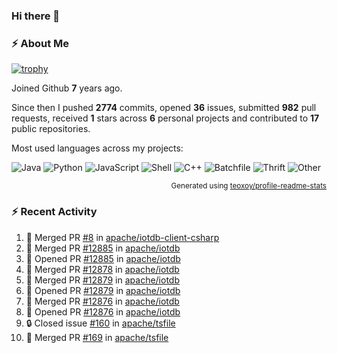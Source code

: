 ### Hi there 👋

### :zap: About Me

[![trophy](https://github-profile-trophy.vercel.app/?username=HTHou&theme=onedark)](https://github.com/ryo-ma/github-profile-trophy)
   
Joined Github **7** years ago.

Since then I pushed **2774** commits, opened **36** issues, submitted **982** pull requests, received **1** stars across **6** personal projects and contributed to **17** public repositories.

Most used languages across my projects:

![Java](https://img.shields.io/static/v1?style=flat-square&label=%E2%A0%80&color=555&labelColor=%23b07219&message=Java%EF%B8%B196.4%25)
![Python](https://img.shields.io/static/v1?style=flat-square&label=%E2%A0%80&color=555&labelColor=%233572A5&message=Python%EF%B8%B10.8%25)
![JavaScript](https://img.shields.io/static/v1?style=flat-square&label=%E2%A0%80&color=555&labelColor=%23f1e05a&message=JavaScript%EF%B8%B10.6%25)
![Shell](https://img.shields.io/static/v1?style=flat-square&label=%E2%A0%80&color=555&labelColor=%2389e051&message=Shell%EF%B8%B10.4%25)
![C++](https://img.shields.io/static/v1?style=flat-square&label=%E2%A0%80&color=555&labelColor=%23f34b7d&message=C%2B%2B%EF%B8%B10.4%25)
![Batchfile](https://img.shields.io/static/v1?style=flat-square&label=%E2%A0%80&color=555&labelColor=%23C1F12E&message=Batchfile%EF%B8%B10.3%25)
![Thrift](https://img.shields.io/static/v1?style=flat-square&label=%E2%A0%80&color=555&labelColor=%23D12127&message=Thrift%EF%B8%B10.2%25)
![Other](https://img.shields.io/static/v1?style=flat-square&label=%E2%A0%80&color=555&labelColor=%23ededed&message=Other%EF%B8%B10.4%25)

<p align="right"><sub>Generated using <a href="https://github.com/marketplace/actions/profile-readme-stats">teoxoy/profile-readme-stats</a></sub></p>


<!--![](https://github.com/HTHou/HTHou/blob/output/github-contribution-grid-snake.svg)-->

<!--![Haonan Hou's github stats](https://github-readme-stats.vercel.app/api?username=HTHou&count_private=true&show_icons=true&theme=onedark)-->

<!--![Haonan Hou's wakatime stats](https://github-readme-stats.vercel.app/api/wakatime?username=HTHou&layout=compact&theme=onedark)-->

<!--![Top Langs](https://github-readme-stats.vercel.app/api/top-langs/?username=HTHou&theme=onedark&layout=compact)-->

### :zap: Recent Activity
<!--START_SECTION:activity-->
1. 🎉 Merged PR [#8](https://github.com/apache/iotdb-client-csharp/pull/8) in [apache/iotdb-client-csharp](https://github.com/apache/iotdb-client-csharp)
2. 🎉 Merged PR [#12885](https://github.com/apache/iotdb/pull/12885) in [apache/iotdb](https://github.com/apache/iotdb)
3. 💪 Opened PR [#12885](https://github.com/apache/iotdb/pull/12885) in [apache/iotdb](https://github.com/apache/iotdb)
4. 🎉 Merged PR [#12878](https://github.com/apache/iotdb/pull/12878) in [apache/iotdb](https://github.com/apache/iotdb)
5. 🎉 Merged PR [#12879](https://github.com/apache/iotdb/pull/12879) in [apache/iotdb](https://github.com/apache/iotdb)
6. 💪 Opened PR [#12879](https://github.com/apache/iotdb/pull/12879) in [apache/iotdb](https://github.com/apache/iotdb)
7. 🎉 Merged PR [#12876](https://github.com/apache/iotdb/pull/12876) in [apache/iotdb](https://github.com/apache/iotdb)
8. 💪 Opened PR [#12876](https://github.com/apache/iotdb/pull/12876) in [apache/iotdb](https://github.com/apache/iotdb)
9. 🔒 Closed issue [#160](https://github.com/apache/tsfile/issues/160) in [apache/tsfile](https://github.com/apache/tsfile)
10. 🎉 Merged PR [#169](https://github.com/apache/tsfile/pull/169) in [apache/tsfile](https://github.com/apache/tsfile)
<!--END_SECTION:activity-->

<!--
**HTHou/HTHou** is a ✨ _special_ ✨ repository because its `README.md` (this file) appears on your GitHub profile.

Here are some ideas to get you started:

- 🔭 I’m currently working on ...
- 🌱 I’m currently learning ...
- 👯 I’m looking to collaborate on ...
- 🤔 I’m looking for help with ...
- 💬 Ask me about ...
- 📫 How to reach me: ...
- 😄 Pronouns: ...
- ⚡ Fun fact: ...
-->
